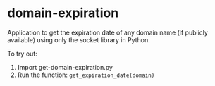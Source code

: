 # domain-expiration

Application to get the expiration date of any domain name (if publicly available) using only the socket library in Python.

To try out:
1. Import get-domain-expiration.py
2. Run the function: `get_expiration_date(domain)`
